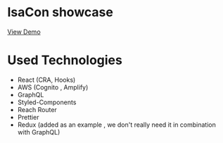 # IsaCon showcase

[View Demo](https://www.isacon.be/)

# Used Technologies

- React (CRA, Hooks)
- AWS (Cognito , Amplify)
- GraphQL
- Styled-Components
- Reach Router
- Prettier
- Redux (added as an example , we don't really need it in combination with GraphQL)

